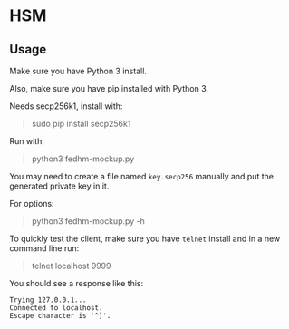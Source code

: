 
# HSM

## Usage

Make sure you have Python 3 install.

Also, make sure you have pip installed with Python 3.

Needs secp256k1, install with:

> sudo pip install secp256k1

Run with:

> python3 fedhm-mockup.py

You may need to create a file named `key.secp256` manually and put the generated private key in it.

For options:

> python3 fedhm-mockup.py -h

To quickly test the client, make sure you have `telnet` install and in a new command line run:

> telnet localhost 9999

You should see a response like this:

```
Trying 127.0.0.1...
Connected to localhost.
Escape character is '^]'.
```
